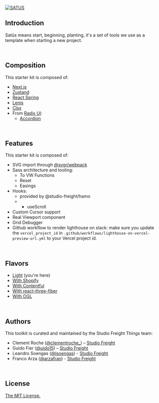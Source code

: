 [![SATUS](https://assets.studiofreight.com/satus/header.png)](https://github.com/studio-freight/satus)

<!-- <p align="center">
  <a aria-label="Vercel logo" href="https://vercel.com">
    <img src="https://badgen.net/badge/icon/Next?icon=zeit&label&color=black&labelColor=black">
  </a>
  <br/>
  <a aria-label="NPM version" href="https://www.npmjs.com/package/swr">
    <img alt="" src="https://badgen.net/npm/v/swr?color=black&labelColor=black">
  </a>
  <a aria-label="Package size" href="https://bundlephobia.com/result?p=swr">
    <img alt="" src="https://badgen.net/bundlephobia/minzip/swr?color=black&labelColor=black">
  </a>
  <a aria-label="License" href="https://github.com/vercel/swr/blob/main/LICENSE">
    <img alt="" src="https://badgen.net/npm/license/swr?color=black&labelColor=black">
  </a>
</p> -->

## Introduction

Satūs means start, beginning, planting, it's a set of tools we use as a template when starting a new project.

<br/>

## Composition

This starter kit is composed of:

- [Next.js](https://nextjs.org)
- [Zustand](https://github.com/pmndrs/zustand)
- [React Spring](https://github.com/pmndrs/react-spring)
- [Lenis](https://github.com/studio-freight/lenis)
- [Clsx](https://www.npmjs.com/package/clsx)
- From [Radix UI](https://www.radix-ui.com/):
  - [Accordion](https://www.radix-ui.com/docs/primitives/components/accordion)

<br/>

## Features

This starter kit is composed of:

- SVG import through [@svgr/webpack](https://www.npmjs.com/package/@svgr/webpack)
- Sass architecture and tooling:
  - To VW Functions
  - Reset
  - Easings
- Hooks:
  - provided by @studio-freight/hamo
  - - useScroll
- Custom Cursor support
- Real Viewport component
- Grid Debugger
- Github workflow to render lighthouse on slack:
  make sure you update the `vercel_project_id` in `.github/workflows/lighthouse-on-vercel-preview-url.yml` to your Vercel project id.

<br/>

## Flavors

- [Light](https://github.com/studio-freight/satus) (you're here)
- [With Shopify](https://github.com/studio-freight/satus/tree/with-shopify)
- [With Contentful](https://github.com/studio-freight/satus/tree/with-contentful)
- [With react-three-fiber](https://github.com/studio-freight/satus/tree/with-r3f)
- [With OGL](https://github.com/studio-freight/satus/tree/with-ogl)

<br/>

## Authors

This toolkit is curated and maintained by the Studio Freight Things team:

- Clement Roche ([@clementroche\_](https://twitter.com/clementroche_)) – [Studio Freight](https://studiofreight.com)
- Guido Fier ([@uido15](https://twitter.com/uido15)) – [Studio Freight](https://studiofreight.com)
- Leandro Soengas ([@lsoengas](https://twitter.com/lsoengas)) - [Studio Freight](https://studiofreight.com)
- Franco Arza ([@arzafran](https://twitter.com/arzafran)) - [Studio Freight](https://studiofreight.com)

<br/>

## License

[The MIT License.](https://opensource.org/licenses/MIT)
